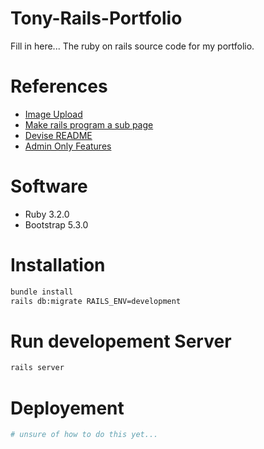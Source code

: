 # Tony-Rails-Portfolio
Fill in here...
The ruby on rails source code for my portfolio.

# References
* [Image Upload](https://www.youtube.com/watch?v=1cw6qO1EYGw)  
* [Make rails program a sub page](https://stackoverflow.com/questions/39006919/adding-a-rails-herokuapp-to-a-subpage-of-an-existing-page-domain)
* [Devise README](https://github.com/heartcombo/devise)
* [Admin Only Features](https://www.youtube.com/watch?v=H8ZfAxfE3yI)

# Software
* Ruby 3.2.0
* Bootstrap 5.3.0

# Installation
```sh
bundle install
rails db:migrate RAILS_ENV=development
```

# Run developement Server
```sh
rails server
```

# Deployement
```sh
# unsure of how to do this yet...
```
